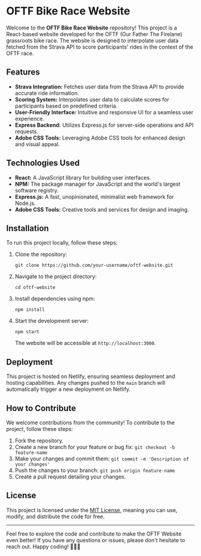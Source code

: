 # OFTF Bike Race Website

Welcome to the **OFTF Bike Race Website** repository! This project is a React-based website developed for the OFTF (Our Father The Firelane) grassroots bike race. The website is designed to interpolate user data fetched from the Strava API to score participants' rides in the context of the OFTF race.

## Features

- **Strava Integration:** Fetches user data from the Strava API to provide accurate ride information.
- **Scoring System:** Interpolates user data to calculate scores for participants based on predefined criteria.
- **User-Friendly Interface:** Intuitive and responsive UI for a seamless user experience.
- **Express Backend:** Utilizes Express.js for server-side operations and API requests.
- **Adobe CSS Tools:** Leveraging Adobe CSS tools for enhanced design and visual appeal.

## Technologies Used

- **React:** A JavaScript library for building user interfaces.
- **NPM:** The package manager for JavaScript and the world's largest software registry.
- **Express.js:** A fast, unopinionated, minimalist web framework for Node.js.
- **Adobe CSS Tools:** Creative tools and services for design and imaging.

## Installation

To run this project locally, follow these steps:

1. Clone the repository:
   ```
   git clone https://github.com/your-username/oftf-website.git
   ```

2. Navigate to the project directory:
   ```
   cd oftf-website
   ```

3. Install dependencies using npm:
   ```
   npm install
   ```

4. Start the development server:
   ```
   npm start
   ```

   The website will be accessible at `http://localhost:3000`.

## Deployment

This project is hosted on Netlify, ensuring seamless deployment and hosting capabilities. Any changes pushed to the `main` branch will automatically trigger a new deployment on Netlify.

## How to Contribute

We welcome contributions from the community! To contribute to the project, follow these steps:

1. Fork the repository.
2. Create a new branch for your feature or bug fix: `git checkout -b feature-name`
3. Make your changes and commit them: `git commit -m 'Description of your changes'`
4. Push the changes to your branch: `git push origin feature-name`
5. Create a pull request detailing your changes.

## License

This project is licensed under the [MIT License](LICENSE), meaning you can use, modify, and distribute the code for free.

---

Feel free to explore the code and contribute to make the OFTF Website even better! If you have any questions or issues, please don't hesitate to reach out. Happy coding! 🚴‍♂️🏁
